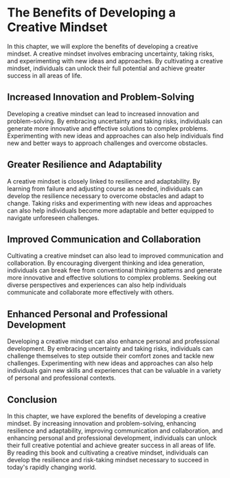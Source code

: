 The Benefits of Developing a Creative Mindset
======================================================================

In this chapter, we will explore the benefits of developing a creative mindset. A creative mindset involves embracing uncertainty, taking risks, and experimenting with new ideas and approaches. By cultivating a creative mindset, individuals can unlock their full potential and achieve greater success in all areas of life.

Increased Innovation and Problem-Solving
----------------------------------------

Developing a creative mindset can lead to increased innovation and problem-solving. By embracing uncertainty and taking risks, individuals can generate more innovative and effective solutions to complex problems. Experimenting with new ideas and approaches can also help individuals find new and better ways to approach challenges and overcome obstacles.

Greater Resilience and Adaptability
-----------------------------------

A creative mindset is closely linked to resilience and adaptability. By learning from failure and adjusting course as needed, individuals can develop the resilience necessary to overcome obstacles and adapt to change. Taking risks and experimenting with new ideas and approaches can also help individuals become more adaptable and better equipped to navigate unforeseen challenges.

Improved Communication and Collaboration
----------------------------------------

Cultivating a creative mindset can also lead to improved communication and collaboration. By encouraging divergent thinking and idea generation, individuals can break free from conventional thinking patterns and generate more innovative and effective solutions to complex problems. Seeking out diverse perspectives and experiences can also help individuals communicate and collaborate more effectively with others.

Enhanced Personal and Professional Development
----------------------------------------------

Developing a creative mindset can also enhance personal and professional development. By embracing uncertainty and taking risks, individuals can challenge themselves to step outside their comfort zones and tackle new challenges. Experimenting with new ideas and approaches can also help individuals gain new skills and experiences that can be valuable in a variety of personal and professional contexts.

Conclusion
----------

In this chapter, we have explored the benefits of developing a creative mindset. By increasing innovation and problem-solving, enhancing resilience and adaptability, improving communication and collaboration, and enhancing personal and professional development, individuals can unlock their full creative potential and achieve greater success in all areas of life. By reading this book and cultivating a creative mindset, individuals can develop the resilience and risk-taking mindset necessary to succeed in today's rapidly changing world.
